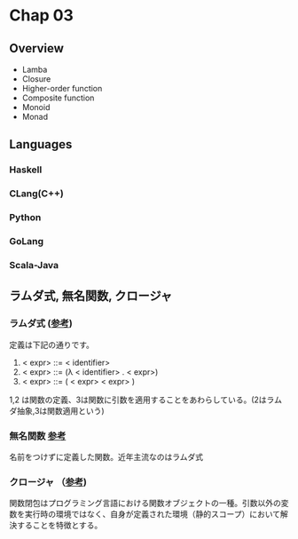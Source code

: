 Chap 03
===========


## Overview

- Lamba
- Closure
- Higher-order function
- Composite function
- Monoid
- Monad

## Languages

### Haskell


### CLang(C++)


### Python


### GoLang


### Scala-Java


## ラムダ式, 無名関数, クロージャ

### ラムダ式 ([参考](https://ja.wikipedia.org/wiki/%E3%83%A9%E3%83%A0%E3%83%80%E8%A8%88%E7%AE%97#.E5.AE.9A.E7.BE.A9))

定義は下記の通りです。

 1. < expr> ::= < identifier>
 2. < expr> ::= (λ < identifier> . < expr>)
 3. < expr> ::= ( < expr> < expr> )

1,2 は関数の定義、3は関数に引数を適用することをあわらしている。(2はラムダ抽象,3は関数適用という)

### 無名関数  [参考](https://ja.wikipedia.org/wiki/%E7%84%A1%E5%90%8D%E9%96%A2%E6%95%B0#.E7.84.A1.E5.90.8D.E9.96.A2.E6.95.B0.E3.81.AE.E7.89.B9.E5.BE.B4)

名前をつけずに定義した関数。近年主流なのはラムダ式

### クロージャ （[参考](https://ja.wikipedia.org/wiki/%E3%82%AF%E3%83%AD%E3%83%BC%E3%82%B8%E3%83%A3))

関数閉包はプログラミング言語における関数オブジェクトの一種。引数以外の変数を実行時の環境ではなく、自身が定義された環境（静的スコープ）において解決することを特徴とする。



##
